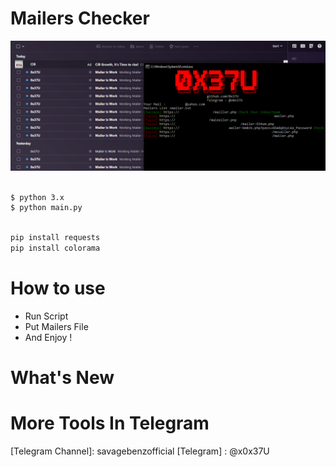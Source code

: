 
# Mailers Checker

![](./img.PNG)

```bash

$ python 3.x
$ python main.py

```
```python

pip install requests
pip install colorama

```
# How to use
 - Run Script
 - Put Mailers File
 - And Enjoy !


# What's New

<h1>More Tools In Telegram</h1>
[Telegram Channel]: savagebenzofficial
[Telegram] : @x0x37U
